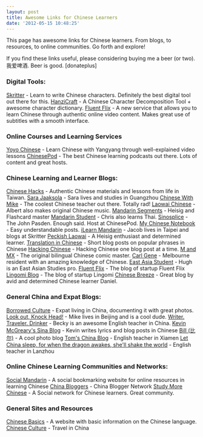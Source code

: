 ```yaml
---
layout: post
title: Awesome Links for Chinese Learners
date: '2012-05-15 10:48:25'
---
```


This page has awesome links for Chinese learners. From blogs, to resources, to online communities. Go forth and explore!

If you find these links useful, please considering buying me a beer (or two). 我爱啤酒. Beer is good. [donateplus]
<h3>Digital Tools:</h3>
<a href="http://www.skritter.com/?siteref=ConfusedLaowai">Skritter</a> - Learn to write Chinese characters. Definitely the best digital tool out there for this.
<a href="http://hanzicraft.com">HanziCraft</a> - A Chinese Character Decomposition Tool + awesome character dictionary.
<a href="http://fluentflix.com">Fluent Flix</a> - A new service that allows you to learn Chinese through authentic online video content. Makes great use of subtitles with a smooth interface.
<h3>Online Courses and Learning Services</h3>
<a href="http://yoyochinese.com">Yoyo Chinese</a> - Learn Chinese with Yangyang through well-explained video lessons
<a href="http://chinesepod.com">ChinesePod</a> - The best Chinese learning podcasts out there. Lots of content and great hosts.
<h3>Chinese Learning and Learner Blogs:</h3>
<a href="http://chinesehacks.com">Chinese Hacks</a> - Authentic Chinese materials and lessons from life in Taiwan.
<a href="http://sarajaaksola.com">Sara Jaaksola</a> - Sara lives and studies in Guangzhou
<a href="http://chinesewithmike.com">Chinese With Mike</a> - The coolest Chinese teacher out there. Totally rad!
<a href="http://laowaichinese.net">Laowai Chinese</a> - Albert also makes original Chinese music.
<a href="http://mandarinsegments.blogspot.com">Mandarin Segments</a> - Heisig and Flashcard master
<a href="http://friedelcraft.blogspot.com">Mandarin Student</a> - Chris also learns Thai.
<a href="http://sinosplice.com">Sinosplice</a> - The John Pasden. Enough said. Host at ChinesePod.
<a href="http://mychinesenotebook.blogspot.com">My Chinese Notebook</a> - Easy understandable posts.
<a href="http://ilearnmandarin.blogspot.com">iLearn Mandarin</a> - Jacob lives in Taipei and blogs at Skritter
<a href="http://peckishlaowai.com">Peckish Laowai</a> - A Heisig enthusiast and determined learner.
<a href="http://translationinchinese.com">Translation in Chinese</a> - Short blog posts on popular phrases in Chinese
<a href="http://hackingchinese.com">Hacking Chinese</a> - Hacking Chinese one blog post at a time.
<a href="http://mandmx.com">M and MX</a> - The original bilingual Chinese comic master.
<a href="http://carlgene.com/blog">Carl Gene</a> - Melbourne resident with an amazing knowledge of Chinese.
<a href="http://eastasiastudent.net">East Asia Student</a> - Hugh is an East Asian Studies pro.
<a href="http://fluentflix.com/blog">Fluent Flix</a> - The blog of startup Fluent Flix
<a href="http://lingomi.com/blog">Lingomi Blog</a> - The blog of startup Lingomi
<a href="http://chinese-breeze.com">Chinese Breeze</a> - Great blog by avid and determined Chinese learner Daniel.
<h3>General China and Expat Blogs:</h3>
<a href="http://borrowedculture.com">Borrowed Culture</a> - Expat living in China, documenting it with great photos.
<a href="http://lookoutknockhead.com">Look out, Knock Head!</a> - Mike lives in Beijing and is a cool dude.
<a href="http://www.beckyances.net/">Writer. Traveler. Drinker</a> - Becky is an awesome English teacher in China.
<a href="http://blog.sina.com.cn/kmcgeary">Kevin McGreary's Sina Blog</a> - Kevin writes lyrics and blog posts in Chinese
<a href="http://billglover.co.uk">Bill (比尔)</a> - A cool photo blog
<a href="http://tomschinablog.com">Tom's China Blog</a> - English teacher in Xiamen
<a href="http://austinguidryexperiencingchina.blogspot.com/">Let China sleep, for when the dragon awakes, she'll shake the world</a> - English teacher in Lanzhou
<h3>Online Chinese Learning Communities and Networks:</h3>
<a href="http://socialmandarin.com">Social Mandarin</a> - A social bookmarking website for online resources in learning Chinese
<a href="http://chinabloggers.info">China Bloggers</a> - China Blogger Network
<a href="http://studymorechinese.com">Study More Chinese</a> - A Social network for Chinese learners. Great community.
<h3>General Sites and Resources</h3>
<a href="http://chinesebasics.info">Chinese Basics</a> - A website with basic information on the Chinese language.
<a href="http://travelchinaguide.com/intro">Chinese Culture</a> - Travel in China